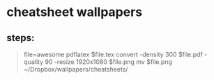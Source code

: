 # cheatsheet wallpapers

## steps:

> file=awesome
> pdflatex $file.tex
> convert -density 300 $file.pdf -quality 90 -resize 1920x1080 $file.png
> mv $file.png ~/Dropbox/wallpapers/cheatsheets/

